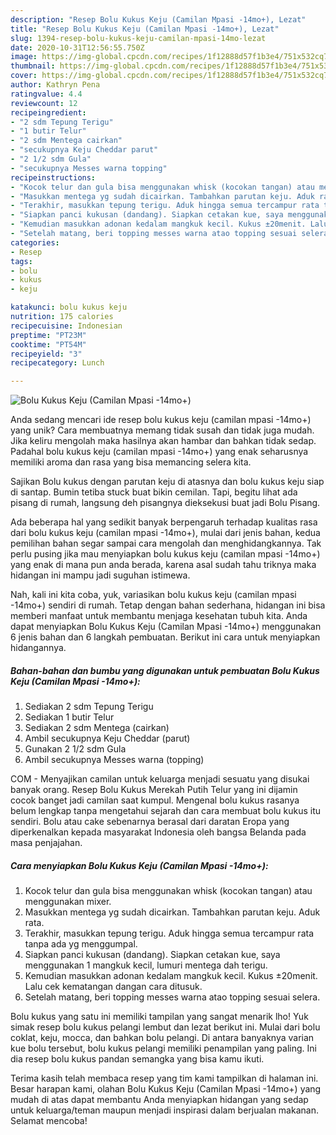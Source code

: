 ```yaml
---
description: "Resep Bolu Kukus Keju (Camilan Mpasi -14mo+), Lezat"
title: "Resep Bolu Kukus Keju (Camilan Mpasi -14mo+), Lezat"
slug: 1394-resep-bolu-kukus-keju-camilan-mpasi-14mo-lezat
date: 2020-10-31T12:56:55.750Z
image: https://img-global.cpcdn.com/recipes/1f12888d57f1b3e4/751x532cq70/bolu-kukus-keju-camilan-mpasi-14mo-foto-resep-utama.jpg
thumbnail: https://img-global.cpcdn.com/recipes/1f12888d57f1b3e4/751x532cq70/bolu-kukus-keju-camilan-mpasi-14mo-foto-resep-utama.jpg
cover: https://img-global.cpcdn.com/recipes/1f12888d57f1b3e4/751x532cq70/bolu-kukus-keju-camilan-mpasi-14mo-foto-resep-utama.jpg
author: Kathryn Pena
ratingvalue: 4.4
reviewcount: 12
recipeingredient:
- "2 sdm Tepung Terigu"
- "1 butir Telur"
- "2 sdm Mentega cairkan"
- "secukupnya Keju Cheddar parut"
- "2 1/2 sdm Gula"
- "secukupnya Messes warna topping"
recipeinstructions:
- "Kocok telur dan gula bisa menggunakan whisk (kocokan tangan) atau menggunakan mixer."
- "Masukkan mentega yg sudah dicairkan. Tambahkan parutan keju. Aduk rata."
- "Terakhir, masukkan tepung terigu. Aduk hingga semua tercampur rata tanpa ada yg menggumpal."
- "Siapkan panci kukusan (dandang). Siapkan cetakan kue, saya menggunakan 1 mangkuk kecil, lumuri mentega dah terigu."
- "Kemudian masukkan adonan kedalam mangkuk kecil. Kukus ±20menit. Lalu cek kematangan dangan cara ditusuk."
- "Setelah matang, beri topping messes warna atao topping sesuai selera."
categories:
- Resep
tags:
- bolu
- kukus
- keju

katakunci: bolu kukus keju 
nutrition: 175 calories
recipecuisine: Indonesian
preptime: "PT23M"
cooktime: "PT54M"
recipeyield: "3"
recipecategory: Lunch

---
```



![Bolu Kukus Keju (Camilan Mpasi -14mo+)](https://img-global.cpcdn.com/recipes/1f12888d57f1b3e4/751x532cq70/bolu-kukus-keju-camilan-mpasi-14mo-foto-resep-utama.jpg)

Anda sedang mencari ide resep bolu kukus keju (camilan mpasi -14mo+) yang unik? Cara membuatnya memang tidak susah dan tidak juga mudah. Jika keliru mengolah maka hasilnya akan hambar dan bahkan tidak sedap. Padahal bolu kukus keju (camilan mpasi -14mo+) yang enak seharusnya memiliki aroma dan rasa yang bisa memancing selera kita.

Sajikan Bolu kukus dengan parutan keju di atasnya dan bolu kukus keju siap di santap. Bumin tetiba stuck buat bikin cemilan. Tapi, begitu lihat ada pisang di rumah, langsung deh pisangnya dieksekusi buat jadi Bolu Pisang.

Ada beberapa hal yang sedikit banyak berpengaruh terhadap kualitas rasa dari bolu kukus keju (camilan mpasi -14mo+), mulai dari jenis bahan, kedua pemilihan bahan segar sampai cara mengolah dan menghidangkannya. Tak perlu pusing jika mau menyiapkan bolu kukus keju (camilan mpasi -14mo+) yang enak di mana pun anda berada, karena asal sudah tahu triknya maka hidangan ini mampu jadi suguhan istimewa.


Nah, kali ini kita coba, yuk, variasikan bolu kukus keju (camilan mpasi -14mo+) sendiri di rumah. Tetap dengan bahan sederhana, hidangan ini bisa memberi manfaat untuk membantu menjaga kesehatan tubuh kita. Anda dapat menyiapkan Bolu Kukus Keju (Camilan Mpasi -14mo+) menggunakan 6 jenis bahan dan 6 langkah pembuatan. Berikut ini cara untuk menyiapkan hidangannya.

<!--inarticleads1-->

##### Bahan-bahan dan bumbu yang digunakan untuk pembuatan Bolu Kukus Keju (Camilan Mpasi -14mo+):

1. Sediakan 2 sdm Tepung Terigu
1. Sediakan 1 butir Telur
1. Sediakan 2 sdm Mentega (cairkan)
1. Ambil secukupnya Keju Cheddar (parut)
1. Gunakan 2 1/2 sdm Gula
1. Ambil secukupnya Messes warna (topping)


COM - Menyajikan camilan untuk keluarga menjadi sesuatu yang disukai banyak orang. Resep Bolu Kukus Merekah Putih Telur yang ini dijamin cocok banget jadi camilan saat kumpul. Mengenal bolu kukus rasanya belum lengkap tanpa mengetahui sejarah dan cara membuat bolu kukus itu sendiri. Bolu atau cake sebenarnya berasal dari daratan Eropa yang diperkenalkan kepada masyarakat Indonesia oleh bangsa Belanda pada masa penjajahan. 

<!--inarticleads2-->

##### Cara menyiapkan Bolu Kukus Keju (Camilan Mpasi -14mo+):

1. Kocok telur dan gula bisa menggunakan whisk (kocokan tangan) atau menggunakan mixer.
1. Masukkan mentega yg sudah dicairkan. Tambahkan parutan keju. Aduk rata.
1. Terakhir, masukkan tepung terigu. Aduk hingga semua tercampur rata tanpa ada yg menggumpal.
1. Siapkan panci kukusan (dandang). Siapkan cetakan kue, saya menggunakan 1 mangkuk kecil, lumuri mentega dah terigu.
1. Kemudian masukkan adonan kedalam mangkuk kecil. Kukus ±20menit. Lalu cek kematangan dangan cara ditusuk.
1. Setelah matang, beri topping messes warna atao topping sesuai selera.


Bolu kukus yang satu ini memiliki tampilan yang sangat menarik lho! Yuk simak resep bolu kukus pelangi lembut dan lezat berikut ini. Mulai dari bolu coklat, keju, mocca, dan bahkan bolu pelangi. Di antara banyaknya varian kue bolu tersebut, bolu kukus pelangi memiliki penampilan yang paling. Ini dia resep bolu kukus pandan semangka yang bisa kamu ikuti. 

Terima kasih telah membaca resep yang tim kami tampilkan di halaman ini. Besar harapan kami, olahan Bolu Kukus Keju (Camilan Mpasi -14mo+) yang mudah di atas dapat membantu Anda menyiapkan hidangan yang sedap untuk keluarga/teman maupun menjadi inspirasi dalam berjualan makanan. Selamat mencoba!
